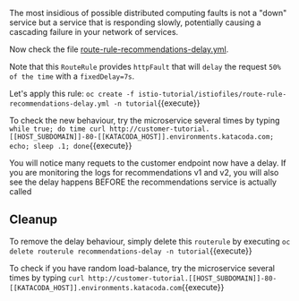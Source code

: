 The most insidious of possible distributed computing faults is not a "down" service but a service that is responding slowly, potentially causing a cascading failure in your network of services.

Now check the file [route-rule-recommendations-delay.yml](https://github.com/redhat-developer-demos/istio-tutorial/blob/master/istiofiles/route-rule-recommendations-delay.yml).

Note that this `RouteRule` provides `httpFault` that will `delay` the request `50% of the time` with a `fixedDelay=7s`.

Let's apply this rule: `oc create -f istio-tutorial/istiofiles/route-rule-recommendations-delay.yml -n tutorial`{{execute}}

To check the new behaviour, try the microservice several times by typing `while true; do time curl http://customer-tutorial.[[HOST_SUBDOMAIN]]-80-[[KATACODA_HOST]].environments.katacoda.com; echo; sleep .1; done`{{execute}}

You will notice many requets to the customer endpoint now have a delay. If you are monitoring the logs for recommendations v1 and v2, you will also see the delay happens BEFORE the recommendations service is actually called

## Cleanup

To remove the delay behaviour, simply delete this `routerule` by executing `oc delete routerule recommendations-delay -n tutorial`{{execute}}

To check if you have random load-balance, try the microservice several times by typing `curl http://customer-tutorial.[[HOST_SUBDOMAIN]]-80-[[KATACODA_HOST]].environments.katacoda.com`{{execute}}
